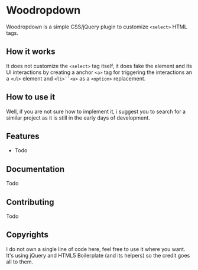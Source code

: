 # Woodropdown

Woodropdown is a simple CSS/jQuery plugin to customize `<select>` HTML tags.

## How it works

It does not customize the `<select>` tag itself, it does fake the element and its UI interactions by creating a anchor `<a>` tag for triggering
the interactions an a `<ul>` element and `<li>``<a>` as a `<option>` replacement.

## How to use it

Well, if you are not sure how to implement it, i suggest you to search for a similar project as it is still in the early days of development.

## Features

* Todo

## Documentation

Todo

## Contributing

Todo

## Copyrights

I do not own a single line of code here, feel free to use it where you want. It's using jQuery and HTML5 Boilerplate (and its helpers) so
the credit goes all to them.